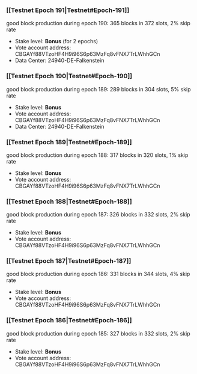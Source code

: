 ### [[Testnet Epoch 191|Testnet#Epoch-191]]
good block production during epoch 190: 365 blocks in 372 slots, 2% skip rate
* Stake level: **Bonus** (for 2 epochs)
* Vote account address: CBGAYf88VTzoHF4H9i96S6p63MzFq8vFNX7TrLWhhGCn
* Data Center: 24940-DE-Falkenstein
### [[Testnet Epoch 190|Testnet#Epoch-190]]
good block production during epoch 189: 289 blocks in 304 slots, 5% skip rate
* Stake level: **Bonus**
* Vote account address: CBGAYf88VTzoHF4H9i96S6p63MzFq8vFNX7TrLWhhGCn
* Data Center: 24940-DE-Falkenstein
### [[Testnet Epoch 189|Testnet#Epoch-189]]
good block production during epoch 188: 317 blocks in 320 slots, 1% skip rate
* Stake level: **Bonus**
* Vote account address: CBGAYf88VTzoHF4H9i96S6p63MzFq8vFNX7TrLWhhGCn
### [[Testnet Epoch 188|Testnet#Epoch-188]]
good block production during epoch 187: 326 blocks in 332 slots, 2% skip rate
* Stake level: **Bonus**
* Vote account address: CBGAYf88VTzoHF4H9i96S6p63MzFq8vFNX7TrLWhhGCn
### [[Testnet Epoch 187|Testnet#Epoch-187]]
good block production during epoch 186: 331 blocks in 344 slots, 4% skip rate
* Stake level: **Bonus**
* Vote account address: CBGAYf88VTzoHF4H9i96S6p63MzFq8vFNX7TrLWhhGCn
### [[Testnet Epoch 186|Testnet#Epoch-186]]
good block production during epoch 185: 327 blocks in 332 slots, 2% skip rate
* Stake level: **Bonus**
* Vote account address: CBGAYf88VTzoHF4H9i96S6p63MzFq8vFNX7TrLWhhGCn